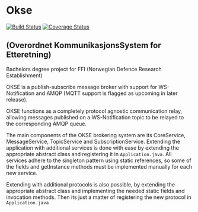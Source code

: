 # Okse
[![Build Status](https://travis-ci.org/einhov/okse.svg?branch=master)](https://travis-ci.org/einhov/okse)
[![Coverage Status](https://coveralls.io/repos/github/einhov/okse/badge.svg?branch=master)](https://coveralls.io/github/einhov/okse?branch=master)
## (Overordnet KommunikasjonsSystem for Etteretning)

Bachelors degree project for FFI (Norwegian Defence Research Establishment)

OKSE is a publish-subscribe message broker with support for WS-Notification and AMQP (MQTT support is flagged as upcoming in later release).

OKSE functions as a completely protocol agnostic communication relay, allowing messages published on a WS-Notification topic to be relayed to the corresponding AMQP queue.

The main components of the OKSE brokering system are its CoreService, MessageService, TopicService and SubscriptionService. Extending the application with additional services is done with ease by extending the appropriate abstract class and registering it in `Application.java`. All services adhere to the singleton pattern using static references, so some of the fields and getInstance methods must be implemented manually for each new service.

Extending with additional protocols is also possible, by extending the appropriate abstract class and implementing the needed static fields and invocation methods. Then its just a matter of registering the new protocol in `Application.java`

